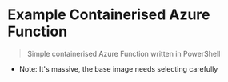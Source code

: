 # Example Containerised Azure Function

> Simple containerised Azure Function written in PowerShell

- Note: It's massive, the base image needs selecting carefully
